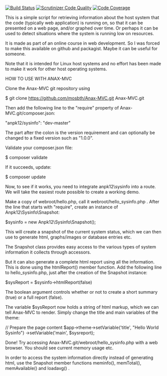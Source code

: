 [![Build Status](https://travis-ci.org/anpk12/sysinfo.svg?branch=master)](https://travis-ci.org/anpk12/sysinfo)
[![Scrutinizer Code Quality](https://scrutinizer-ci.com/g/anpk12/sysinfo/badges/quality-score.png?b=master)](https://scrutinizer-ci.com/g/anpk12/sysinfo/?branch=master)
[![Code Coverage](https://scrutinizer-ci.com/g/anpk12/sysinfo/badges/coverage.png?b=master)](https://scrutinizer-ci.com/g/anpk12/sysinfo/?branch=master)

This is a simple script for retrieving information
about the host system that the code (typically web
application) is running on, so that it can be
presented on a web page, and/or graphed over time.
Or perhaps it can be used to detect situations
where the system is running low on resources.

It is made as part of an online course in web
development. So I was forced to make this available
on github and packagist. Maybe it can be useful
for someone.

Note that it is intended for Linux host systems
and no effort has been made to make it work for
other host operating systems.

HOW TO USE WITH ANAX-MVC

Clone the Anax-MVC git repository using

$ git clone https://github.com/mosbth/Anax-MVC.git Anax-MVC.git

Then add the following line to the "require" property of
Anax-MVC.git/composer.json:

"anpk12/sysinfo": "dev-master"

The part after the colon is the version requirement
and can optionally be changed to a fixed version such
as "1.0.0".

Validate your composer.json file:

$ composer validate

If it succeeds, update:

$ composer update

Now, to see if it works, you need to integrate
anpk12\sysinfo into a route. We will take the
easiest route possible to create a working demo.

Make a copy of webroot/hello.php, call it
webroot/hello_sysinfo.php . After the line that
starts with "require", create an instance of
Anpk12\Sysinfo\Snapshot:

$sysinfo = new Anpk12\Sysinfo\Snapshot();

This will create a snapshot of the current system
status, which we can then use to generate html,
graphs/images or database entries etc.

The Snapshot class provides easy access to the various
types of system information it collects through
accessors.

But it can also generate a complete html report
using all the information. This is done using the
htmlReport() member function. Add the following
line to hello_sysinfo.php, just after the creation
of the Snapshot instance:

$sysReport = $sysinfo->htmlReport(false)

The boolean argument controls whether or not to
create a short summary (true) or a full report (false).

The variable $sysReport now holds a string of html markup,
which we can tell Anax-MVC to render. Simply change
the title and main variables of the theme:

// Prepare the page content
$app->theme->setVariable('title', "Hello World Sysinfo")
           ->setVariable('main', $sysreport);

Done! Try accessing
Anax-MVC.git/webroot/hello_sysinfo.php with a
web browser. You should see current memory usage etc.

In order to access the system information directly
instead of generating html, use the Snapshot member
functions meminfo(), memTotal(), memAvailable() and
loadavg() .
